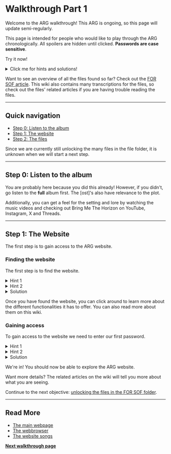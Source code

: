 # Walkthrough Part 1

Welcome to the ARG walkthrough! This ARG is ongoing, so this page will update semi-regularly. 

This page is intended for people who would like to play through the ARG chronologically. All spoilers 
are hidden until clicked.
**Passwords are case sensitive**.

Try it now!

<details>
<summary>Click me for hints and solutions!</summary>

You can find hints and passwords on this page to help you through the ARG.
</details>

Want to see an overview of all the files found so far? Check out the [FOR SOF article](../files/for-sof). 
This wiki also contains many transcriptions for the files, so check out the files' related articles 
if you are having trouble reading the files.

***

## Quick navigation

- [Step 0: Listen to the album](#step-0-listen-to-the-album)
- [Step 1: The website](#step-1-the-website)
- [Step 2: The files](walkthrough2)

Since we are currently still unlocking the many files in the file folder, it is unknown when we will start a next step.

***

## Step 0: Listen to the album

You are probably here because you did this already! However, if you didn't, go listen 
to the **full** album first.
The [ost]'s also have relevance to the plot.

Additionally,
you can get a feel for the setting and lore by watching the music videos and checking out Bring Me The Horizon on 
YouTube, Instagram, X and Threads.

***

## Step 1: The Website

The first step is to gain access to the ARG website.

### Finding the website

The first step is to find the website.

<details>
<summary>Hint 1</summary>

At the end of Dig It we hear a funny little robot and some weird sounds. There is 
definitely more hidden there!
</details>
<details>
<summary>Hint 2</summary>

You're going to have to use some kind of tool to visualize audio, like Audacity.
</details>
<details>
<summary>Solution</summary>

There is a hidden QR code in the [spectrogram](../music/spectrograms) and it leads us to
https://www.multidimensionalnavigator8.help/index-desktop.html.
</details>

Once you have found the website,
you can click around to learn more about the different functionalities it has to offer.
You can also read more about them on this wiki.

### Gaining access

To gain access to the website we need to enter our first password.

<details>
<summary>Hint 1</summary>

To find the code, we need the serial number of M8, the robot on the website.
</details>
<details>
<summary>Hint 2</summary>

Take a closer look at the album cover of NEx Gen.
</details>
<details>
<summary>Solution</summary>

The serial number we are looking for is 93934521 and can be seen on the side of M8's head 
on the [NEx Gen album](../music/ph-nex-gen) cover.
</details>

We're in! You should now be able to explore the ARG website.

Want more details? The related articles on the wiki will tell you more about what
you are seeing.

Continue to the next objective: [unlocking the files in the FOR SOF folder](walkthrough2).

***

## Read More

- [The main webpage](../webpage)
- [The webbrowser](../webbrowser)
- [The website songs](../music/website-songs)

**[Next walkthrough page](walkthrough2)**
